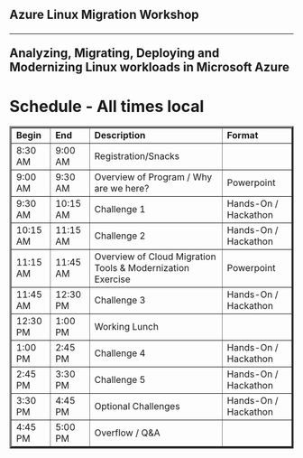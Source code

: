 ## Azure Linux Migration Workshop<hr>Analyzing, Migrating, Deploying and Modernizing Linux workloads in Microsoft Azure

# Schedule - All times local

<table border="3" cellpadding="3" cellspacing="3">
 <tr>
   <td><strong>Begin</strong></td>
   <td><strong>End</strong></td>
   <td><strong>Description</strong></td>
   <td><strong>Format</strong></td>
 </tr>
 <tr>
   <td>8:30 AM</td>
   <td>9:00 AM</td>
   <td>Registration/Snacks</td>
   <td>&nbsp;</td>
 </tr>
<tr>
   <td>9:00 AM</td>
   <td>9:30 AM</td>
   <td>Overview of Program / Why are we here?</td>
   <td>Powerpoint</td>
 </tr>
<tr>
   <td>9:30 AM</td>
   <td>10:15 AM</td>
   <td>Challenge 1</td>
   <td>Hands-On / Hackathon</td>
 </tr>
<tr>
   <td>10:15 AM</td>
   <td>11:15 AM</td>
   <td>Challenge 2</td>
   <td>Hands-On / Hackathon</td>
 </tr>
<tr>
   <td>11:15 AM</td>
   <td>11:45 AM</td>
   <td>Overview of Cloud Migration Tools & Modernization Exercise</td>
   <td>Powerpoint</td>
 </tr>
<tr>
   <td>11:45 AM</td>
   <td>12:30 PM</td>
   <td>Challenge 3</td>
   <td>Hands-On / Hackathon</td>
 </tr>
<tr>
   <td>12:30 PM</td>
   <td>1:00 PM</td>
   <td>Working Lunch</td>
   <td>&nbsp;</td>
 </tr>
<tr>
   <td>1:00 PM</td>
   <td>2:45 PM</td>
   <td>Challenge 4</td>
   <td>Hands-On / Hackathon</td>
 </tr>
<tr>
   <td>2:45 PM</td>
   <td>3:30 PM</td>
   <td>Challenge 5</td>
   <td>Hands-On / Hackathon</td>
 </tr>
<tr>
   <td>3:30 PM</td>
   <td>4:45 PM</td>
   <td>Optional Challenges</td>
   <td>Hands-On / Hackathon</td>
 </tr>
<tr>
   <td>4:45 PM</td>
   <td>5:00 PM</td>
   <td>Overflow / Q&A</td>
   <td>&nbsp;</td>
 </tr>
</table>


